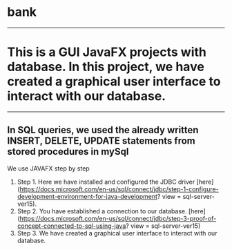 # bank
---
# This is a GUI JavaFX projects with database. In this project, we have created a graphical user interface to interact with our database.
---
In SQL queries, we used the already written INSERT, DELETE, UPDATE statements from stored procedures in mySql
---
We use JAVAFX
step by step
1) Step 1. Here we have installed and configured the JDBC driver [here] (https://docs.microsoft.com/en-us/sql/connect/jdbc/step-1-configure-development-environment-for-java-development? view = sql-server-ver15).
2) Step 2. You have established a connection to our database. [here](https://docs.microsoft.com/en-us/sql/connect/jdbc/step-3-proof-of-concept-connected-to-sql-using-java? view = sql-server-ver15)
3) Step 3. We have created a graphical user interface to interact with our database.
